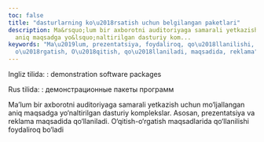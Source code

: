 ```yaml
---
toc: false
title: "dasturlarning ko\u2018rsatish uchun belgilangan paketlari"
description: Ma&rsquo;lum bir axborotni auditoriyaga samarali yetkazish uchun mo&lsquo;ljallangan
  aniq maqsadga yo&lsquo;naltirilgan dasturiy kom...
keywords: "Ma\u2019lum, prezentatsiya, foydaliroq, qo\u2018llanilishi, maqsadlarida,
  o\u2018rgatish, O\u2018qitish, qo\u2018llaniladi, maqsadida, reklama"
---
```


Ingliz tilida:
:   demonstration software packages

Rus tilida:
:   демонстрационные пакеты программ

Ma’lum bir axborotni auditoriyaga samarali yetkazish uchun mo‘ljallangan aniq maqsadga yo‘naltirilgan dasturiy komplekslar. Asosan, prezentatsiya va reklama maqsadida qo‘llaniladi. O‘qitish-o‘rgatish maqsadlarida qo‘llanilishi foydaliroq bo‘ladi